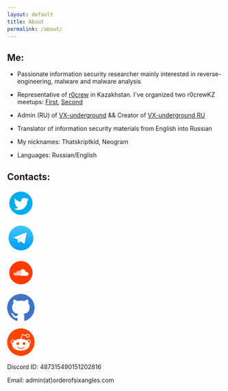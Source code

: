 ```yaml
---
layout: default
title: About
permalink: /about/
---
```


## Me:

- Passionate information security researcher mainly interested in reverse-engineering, malware and malware analysis 

- Representative of [r0crew](https://forum.reverse4you.org/) in Kazakhstan. I've organized two r0crewKZ meetups: [First](https://www.instagram.com/p/B4-Wql3JOAN/), [Second](https://www.instagram.com/p/B6a-YWTpggt/)

- Admin (RU) of [VX-underground](https://t.me/vxunderground) && Creator of [VX-underground RU](https://vxug.fakedoma.in/ru)

- Translator of information security materials from English into Russian

- My nicknames: Thatskriptkid, Neogram

- Languages: Russian/English



## Contacts:

<style>
img {
    height: 64px;
    weight: 64px;
}
</style>

<div>
<a href="https://twitter.com/thatskriptkid"><img src="/assets/images/social_icons/twitter.png" alt="Twitter"/></a>

<a href="https://t.me/Thatskriptkid"><img src="/assets/images/social_icons/telegram.png" alt="Telegram"/></a>

<a href="https://soundcloud.com/aba-bab-52977964/sets"><img src="/assets/images/social_icons/soundcloud.png" alt="Soundcloud"/></a>

<a href="https://github.com/thatskriptkid/"><img src="/assets/images/social_icons/github.png" alt="Github"/></a>

<a href="https://www.reddit.com/user/thatskriptkid"><img src="/assets/images/social_icons/reddit.png" alt="Reddit"/></a>
</div>

Discord ID: 487315490151202816


Email: admin(at)orderofsixangles.com

